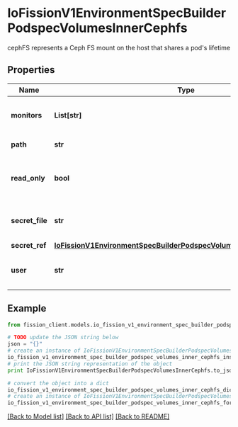 # IoFissionV1EnvironmentSpecBuilderPodspecVolumesInnerCephfs

cephFS represents a Ceph FS mount on the host that shares a pod's lifetime

## Properties

Name | Type | Description | Notes
------------ | ------------- | ------------- | -------------
**monitors** | **List[str]** | monitors is Required: Monitors is a collection of Ceph monitors More info: https://examples.k8s.io/volumes/cephfs/README.md#how-to-use-it | 
**path** | **str** | path is Optional: Used as the mounted root, rather than the full Ceph tree, default is / | [optional] 
**read_only** | **bool** | readOnly is Optional: Defaults to false (read/write). ReadOnly here will force the ReadOnly setting in VolumeMounts. More info: https://examples.k8s.io/volumes/cephfs/README.md#how-to-use-it | [optional] 
**secret_file** | **str** | secretFile is Optional: SecretFile is the path to key ring for User, default is /etc/ceph/user.secret More info: https://examples.k8s.io/volumes/cephfs/README.md#how-to-use-it | [optional] 
**secret_ref** | [**IoFissionV1EnvironmentSpecBuilderPodspecVolumesInnerCephfsSecretRef**](IoFissionV1EnvironmentSpecBuilderPodspecVolumesInnerCephfsSecretRef.md) |  | [optional] 
**user** | **str** | user is optional: User is the rados user name, default is admin More info: https://examples.k8s.io/volumes/cephfs/README.md#how-to-use-it | [optional] 

## Example

```python
from fission_client.models.io_fission_v1_environment_spec_builder_podspec_volumes_inner_cephfs import IoFissionV1EnvironmentSpecBuilderPodspecVolumesInnerCephfs

# TODO update the JSON string below
json = "{}"
# create an instance of IoFissionV1EnvironmentSpecBuilderPodspecVolumesInnerCephfs from a JSON string
io_fission_v1_environment_spec_builder_podspec_volumes_inner_cephfs_instance = IoFissionV1EnvironmentSpecBuilderPodspecVolumesInnerCephfs.from_json(json)
# print the JSON string representation of the object
print IoFissionV1EnvironmentSpecBuilderPodspecVolumesInnerCephfs.to_json()

# convert the object into a dict
io_fission_v1_environment_spec_builder_podspec_volumes_inner_cephfs_dict = io_fission_v1_environment_spec_builder_podspec_volumes_inner_cephfs_instance.to_dict()
# create an instance of IoFissionV1EnvironmentSpecBuilderPodspecVolumesInnerCephfs from a dict
io_fission_v1_environment_spec_builder_podspec_volumes_inner_cephfs_form_dict = io_fission_v1_environment_spec_builder_podspec_volumes_inner_cephfs.from_dict(io_fission_v1_environment_spec_builder_podspec_volumes_inner_cephfs_dict)
```
[[Back to Model list]](../README.md#documentation-for-models) [[Back to API list]](../README.md#documentation-for-api-endpoints) [[Back to README]](../README.md)


